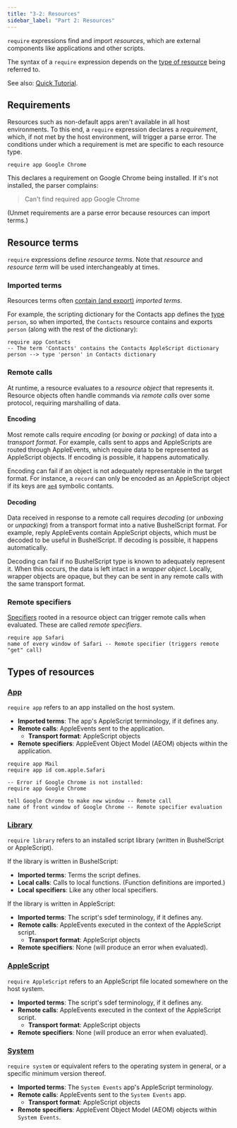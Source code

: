```yaml
---
title: "3-2: Resources"
sidebar_label: "Part 2: Resources"
---
```


`require` expressions find and import _resources_, which are external components like applications and other scripts.

The syntax of a `require` expression depends on the [type of resource](#types-of-resources) being referred to.

See also: [Quick Tutorial](/docs/tutorial/resources).

## Requirements

Resources such as non-default apps aren't available in all host environments. To this end, a `require` expression declares a _requirement_, which, if not met by the host environment, will trigger a parse error. The conditions under which a requirement is met are specific to each resource type.

```
require app Google Chrome
```

This declares a requirement on Google Chrome being installed. If it's not installed, the parser complains:

> Can't find required app Google Chrome

(Unmet requirements are a parse error because resources can import terms.)

## Resource terms

`require` expressions define _resource terms_. Note that _resource_ and _resource term_ will be used interchangeably at times.

### Imported terms

Resources terms often [contain (and export)](/docs/ref/dictionaries) _imported terms_.

For example, the scripting dictionary for the Contacts app defines the [type](/docs/ref/terms) `person`, so when imported, the `Contacts` resource contains and exports `person` (along with the rest of the dictionary):

```
require app Contacts
-- The term 'Contacts' contains the Contacts AppleScript dictionary
person --> type 'person' in Contacts dictionary
```

### Remote calls

At runtime, a resource evaluates to a _resource object_ that represents it. Resource objects often handle commands via _remote calls_ over some protocol, requiring marshalling of data.

#### Encoding

Most remote calls require _encoding_ (or _boxing_ or _packing_) of data into a _transport format_. For example, calls sent to apps and AppleScripts are routed through AppleEvents, which require data to be represented as AppleScript objects. If encoding is possible, it happens automatically.

Encoding can fail if an object is not adequately representable in the target format. For instance, a `record` can only be encoded as an AppleScript object if its keys are [`ae4`](/docs/ref/terms#uri-schemes) symbolic contants.

#### Decoding

Data received in response to a remote call requires _decoding_ (or _unboxing_ or _unpacking_) from a transport format into a native BushelScript format. For example, reply AppleEvents contain AppleScript objects, which must be decoded to be useful in BushelScript. If decoding is possible, it happens automatically.

Decoding can fail if no BushelScript type is known to adequately represent it. When this occurs, the data is left intact in a _wrapper object_. Locally, wrapper objects are opaque, but they can be sent in any remote calls with the same transport format.

### Remote specifiers

[Specifiers](/docs/ref/specifiers) rooted in a resource object can trigger remote calls when evaluated. These are called _remote specifiers_.

```
require app Safari
name of every window of Safari -- Remote specifier (triggers remote "get" call)
```

## Types of resources

### [App](/docs/ref/grammar#require)

`require app` refers to an app installed on the host system.

- **Imported terms**: The app's AppleScript terminology, if it defines any.
- **Remote calls**: AppleEvents sent to the application.
  - **Transport format**: AppleScript objects
- **Remote specifiers**: AppleEvent Object Model (AEOM) objects within the application.

```
require app Mail
require app id com.apple.Safari

-- Error if Google Chrome is not installed:
require app Google Chrome

tell Google Chrome to make new window -- Remote call
name of front window of Google Chrome -- Remote specifier evaluation
```

### [Library](/docs/ref/grammar#require)

`require library` refers to an installed script library (written in BushelScript or AppleScript).

If the library is written in BushelScript:

- **Imported terms**: Terms the script defines.
- **Local calls**: Calls to local functions. (Function definitions are imported.)
- **Local specifiers**: Like any other local specifiers.

If the library is written in AppleScript:

- **Imported terms**: The script's sdef terminology, if it defines any.
- **Remote calls**: AppleEvents executed in the context of the AppleScript script.
  - **Transport format**: AppleScript objects
- **Remote specifiers**: None (will produce an error when evaluated).

### [AppleScript](/docs/ref/grammar#require)

`require AppleScript` refers to an AppleScript file located somewhere on the host system.

- **Imported terms**: The script's sdef terminology, if it defines any.
- **Remote calls**: AppleEvents executed in the context of the AppleScript script.
  - **Transport format**: AppleScript objects
- **Remote specifiers**: None (will produce an error when evaluated).

### [System](/docs/ref/grammar#require)

`require system` or equivalent refers to the operating system in general, or a specific minimum version thereof.

- **Imported terms**: The `System Events` app's AppleScript terminology.
- **Remote calls**: AppleEvents sent to the `System Events` app.
  - **Transport format**: AppleScript objects
- **Remote specifiers**: AppleEvent Object Model (AEOM) objects within `System Events`.
